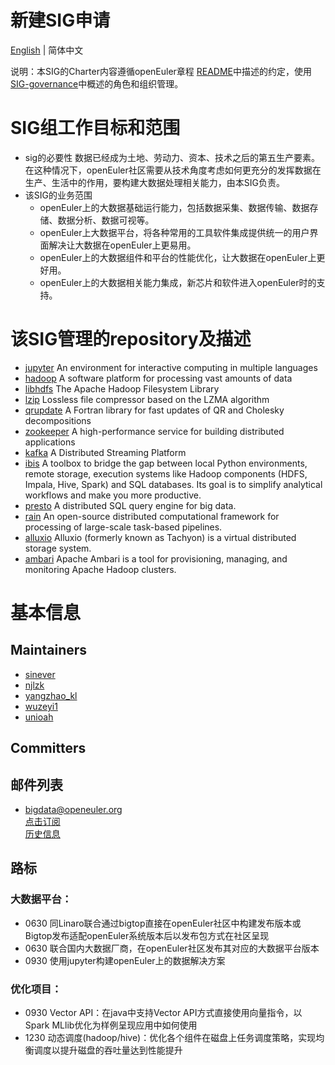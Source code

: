 
# 新建SIG申请

[English](./bigdata.md) | 简体中文

说明：本SIG的Charter内容遵循openEuler章程 [README](/zh/governance/README.md)中描述的约定，使用[SIG-governance](/zh/technical-committee/governance/SIG-governance.md)中概述的角色和组织管理。

# SIG组工作目标和范围

 - sig的必要性 
   数据已经成为土地、劳动力、资本、技术之后的第五生产要素。在这种情况下，openEuler社区需要从技术角度考虑如何更充分的发挥数据在生产、生活中的作用，要构建大数据处理相关能力，由本SIG负责。
 - 该SIG的业务范围
   - openEuler上的大数据基础运行能力，包括数据采集、数据传输、数据存储、数据分析、数据可视等。
   - openEuler上大数据平台，将各种常用的工具软件集成提供统一的用户界面解决让大数据在openEuler上更易用。
   - openEuler上的大数据组件和平台的性能优化，让大数据在openEuler上更好用。
   - openEuler上的大数据相关能力集成，新芯片和软件进入openEuler时的支持。

# 该SIG管理的repository及描述

- [jupyter](https://gitee.com/src-openeuler/jupyter)
  An environment for interactive computing in multiple languages
- [hadoop](https://gitee.com/src-openeuler/hadoop) 
  A software platform for processing vast amounts of data
- [libhdfs](https://gitee.com/src-openeuler/libhdfs) 
  The Apache Hadoop Filesystem Library
- [lzip](https://gitee.com/src-openeuler/lzip) 
  Lossless file compressor based on the LZMA algorithm
- [qrupdate](https://gitee.com/src-openeuler/qrupdate) 
  A Fortran library for fast updates of QR and Cholesky decompositions
- [zookeeper](https://gitee.com/src-openeuler/zookeeper) 
  A high-performance service for building distributed applications
- [kafka](https://gitee.com/src-openeuler/kafka) 
  A Distributed Streaming Platform
- [ibis](https://gitee.com/src-openeuler/ibis) 
  A toolbox to bridge the gap between local Python environments, remote storage, execution systems like Hadoop components (HDFS, Impala, Hive, Spark) and SQL databases. Its goal is to simplify analytical workflows and make you more productive.
- [presto](https://gitee.com/src-openeuler/presto) 
  A distributed SQL query engine for big data.
- [rain](https://gitee.com/src-openeuler/rain) 
  An open-source distributed computational framework for processing of large-scale task-based pipelines.
- [alluxio](https://gitee.com/src-openeuler/alluxio)
  Alluxio (formerly known as Tachyon) is a virtual distributed storage system.
- [ambari](https://gitee.com/src-openeuler/ambari)
  Apache Ambari is a tool for provisioning, managing, and monitoring Apache Hadoop clusters.

# 基本信息

## Maintainers
  - [sinever](https://gitee.com/sinever)
  - [njlzk](https://gitee.com/njlzk)
  - [yangzhao_kl](https://gitee.com/yangzhao_kl)
  - [wuzeyi1](https://gitee.com/wuzeyi1)
  - [unioah](https://gitee.com/unioah)

## Committers

## 邮件列表
  - bigdata@openeuler.org  
  [点击订阅](https://openeuler.org/zh/community/mailing-list/)  
  [历史信息](https://mailweb.openeuler.org/hyperkitty/list/bigdata@openeuler.org/)  

## 路标

### 大数据平台：
- 0630 同Linaro联合通过bigtop直接在openEuler社区中构建发布版本或Bigtop发布适配openEuler系统版本后以发布包方式在社区呈现
- 0630 联合国内大数据厂商，在openEuler社区发布其对应的大数据平台版本
- 0930 使用jupyter构建openEuler上的数据解决方案

### 优化项目：
- 0930 Vector API：在java中支持Vector API方式直接使用向量指令，以Spark MLlib优化为样例呈现应用中如何使用
- 1230 动态调度(hadoop/hive)：优化各个组件在磁盘上任务调度策略，实现均衡调度以提升磁盘的吞吐量达到性能提升